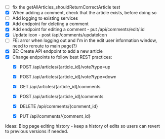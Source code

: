 - [ ] fix the getAllArticles_shouldReturnCorrectArticle test
- [x] When adding a comment, check that the article exists, before doing so
- [ ] Add logging to existing services
- [x] Add endpoint for deleting a comment
- [x] Add endpoint for editing a comment - put /api/comments/edit/:id
- [x] Update icon - post /api/comments/updateIcon
- [ ] FE: arror when logging out and I'm in the edit user information window, need to reroute to main page(?)
- [x] BE: Create API endpoint to add a new article
- [x] Change endpoints to follow best REST practices:
    - [x] POST /api/articles/{article_id}/vote?type=up
    - [x] POST /api/articles/{article_id}/vote?type=down
    - [x] GET /api/articles/{article_id}/comments
    - [x] POST /api/articles/{article_id}/comments
    - [x] DELETE /api/comments/{comment_id}
    - [x] PUT  /api/comments/{comment_id}




Ideas:
Blog page editing history - keep a history of edits so users can revert to previous versions if needed.